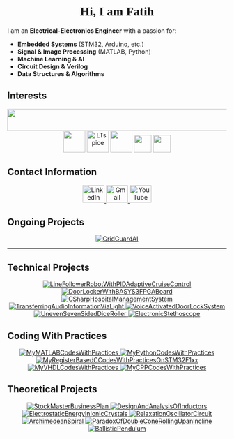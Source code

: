 
<h1 align="center" style="font-family: 'Times New Roman', serif; font-weight: bold;">Hi, I am Fatih</h1>

I am an **Electrical-Electronics Engineer** with a passion for:

- **Embedded Systems** (STM32, Arduino, etc.)  
- **Signal & Image Processing** (MATLAB, Python)  
- **Machine Learning & AI**  
- **Circuit Design & Verilog**  
- **Data Structures & Algorithms**


## **Interests**
<div align="center">
  <!-- Icons from skillicons.dev -->
  <img src="https://skillicons.dev/icons?i=c,cpp,cs,python,mysql,matlab,arduino,raspberrypi,vscode,github" width="800" height="50">
  
  <!-- VHDL -->
  <img src="https://avatars.githubusercontent.com/u/21169439?s=280&v=4" width="50">
  
  <!-- LTspice -->
  <img src="https://i.redd.it/x6gnx2y78vy51.png" width="50" alt="LTspice">

  <!-- Signal Processing -->
  <img src="https://banner2.cleanpng.com/20180330/tde/avicp1c36.webp" height="50" width="50">

  <!-- STM32 -->
  <img src="https://wiki.st.com/stm32mpu/nsfr_img_auth.php/archive/c/c5/20211105095744%21ST_logo.png" height="40">

  <!-- Microsoft Office -->
  <img src="https://upload.wikimedia.org/wikipedia/commons/thumb/0/0e/Microsoft_365_%282022%29.svg/800px-Microsoft_365_%282022%29.svg.png" height="40">
</div>

## **Contact Information**
<p align="center">
  <a href="https://linkedin.com/in/mfatihg">
    <img src="https://upload.wikimedia.org/wikipedia/commons/thumb/c/ca/LinkedIn_logo_initials.png/600px-LinkedIn_logo_initials.png?20140125013055" width="50" height="40" alt="LinkedIn">
  </a>
  <a href="mailto:fatihgogus3@gmail.com">
    <img src="https://upload.wikimedia.org/wikipedia/commons/thumb/7/7e/Gmail_icon_%282020%29.svg/2560px-Gmail_icon_%282020%29.svg.png" width="50" height="40" alt="Gmail">
  </a>
  <a href="https://youtube.com/c/MehmetFatihGöğüş">
    <img src="https://upload.wikimedia.org/wikipedia/commons/e/ef/Youtube_logo.png" width="50" height="40" alt="YouTube">
  </a>
</p>

## **Ongoing Projects**
<p align="center">
  <a href="https://github.com/mfatihg/GridGuardAI">
    <img src="https://github-readme-stats.vercel.app/api/pin/?username=mfatihg&repo=GridGuardAI&theme=dark&show_owner=false&show_description=true" alt="GridGuardAI">
  </a>
</p>

---

## **Technical Projects**
<p align="center">
  <a href="https://github.com/mfatihg/LineFollowerRobotWithPIDAdaptiveCruiseControl">
    <img src="https://github-readme-stats.vercel.app/api/pin/?username=mfatihg&repo=LineFollowerRobotWithPIDAdaptiveCruiseControl&theme=dark&show_owner=false&show_description=true" alt="LineFollowerRobotWithPIDAdaptiveCruiseControl">
  </a>
  <a href="https://github.com/mfatihg/DoorLockerWithBASYS3FPGABoard">
    <img src="https://github-readme-stats.vercel.app/api/pin/?username=mfatihg&repo=DoorLockerWithBASYS3FPGABoard&theme=dark&show_owner=false&show_description=true" alt="DoorLockerWithBASYS3FPGABoard">
  </a>
  <a href="https://github.com/mfatihg/CSharpHospitalManagementSystem">
    <img src="https://github-readme-stats.vercel.app/api/pin/?username=mfatihg&repo=CSharpHospitalManagementSystem&theme=dark&show_owner=false&show_description=true" alt="CSharpHospitalManagementSystem">
  </a>
  <a href="https://github.com/mfatihg/TransferringAudioInformationViaLight">
    <img src="https://github-readme-stats.vercel.app/api/pin/?username=mfatihg&repo=TransferringAudioInformationViaLight&theme=dark&show_owner=false&show_description=true" alt="TransferringAudioInformationViaLight">
  </a>
  <a href="https://github.com/mfatihg/VoiceActivatedDoorLockSystem">
    <img src="https://github-readme-stats.vercel.app/api/pin/?username=mfatihg&repo=VoiceActivatedDoorLockSystem&theme=dark&show_owner=false&show_description=true" alt="VoiceActivatedDoorLockSystem">
  </a>
  <a href="https://github.com/mfatihg/UnevenSevenSidedDiceRoller">
    <img src="https://github-readme-stats.vercel.app/api/pin/?username=mfatihg&repo=UnevenSevenSidedDiceRoller&theme=dark&show_owner=false&show_description=true" alt="UnevenSevenSidedDiceRoller">
  </a>
  <a href="https://github.com/mfatihg/ElectronicStethoscope">
    <img src="https://github-readme-stats.vercel.app/api/pin/?username=mfatihg&repo=ElectronicStethoscope&theme=dark&show_owner=false&show_description=true" alt="ElectronicStethoscope">
  </a>
</p>


## **Coding With Practices**
<p align="center">
  <a href="https://github.com/mfatihg/MyMATLABCodesWithPractices">
    <img src="https://github-readme-stats.vercel.app/api/pin/?username=mfatihg&repo=MyMATLABCodesWithPractices&theme=dark&show_owner=false&show_description=true" alt="MyMATLABCodesWithPractices">
  </a>
  <a href="https://github.com/mfatihg/MyPythonCodesWithPractices">
    <img src="https://github-readme-stats.vercel.app/api/pin/?username=mfatihg&repo=MyPythonCodesWithPractices&theme=dark&show_owner=false&show_description=true" alt="MyPythonCodesWithPractices">
  </a>
  <a href="https://github.com/mfatihg/MyRegisterBasedCCodesWithPracticesOnSTM32F1xx">
    <img src="https://github-readme-stats.vercel.app/api/pin/?username=mfatihg&repo=MyRegisterBasedCCodesWithPracticesOnSTM32F1xx&theme=dark&show_owner=false&show_description=true" alt="MyRegisterBasedCCodesWithPracticesOnSTM32F1xx">
  </a>
  <a href="https://github.com/mfatihg/MyVHDLCodesWithPractices">
    <img src="https://github-readme-stats.vercel.app/api/pin/?username=mfatihg&repo=MyVHDLCodesWithPractices&theme=dark&show_owner=false&show_description=true" alt="MyVHDLCodesWithPractices">
  </a>
  <a href="https://github.com/mfatihg/MyCPPCodesWithPractices">
    <img src="https://github-readme-stats.vercel.app/api/pin/?username=mfatihg&repo=MyCPPCodesWithPractices&theme=dark&show_owner=false&show_description=true" alt="MyCPPCodesWithPractices">
  </a>
</p>


## **Theoretical Projects**
<p align="center">
  <a href="https://github.com/mfatihg/StockMasterBusinessPlan">
    <img src="https://github-readme-stats.vercel.app/api/pin/?username=mfatihg&repo=StockMasterBusinessPlan&theme=dark&show_owner=false&show_description=true" alt="StockMasterBusinessPlan">
  </a>
  <a href="https://github.com/mfatihg/DesignAndAnalysisOfInductors">
    <img src="https://github-readme-stats.vercel.app/api/pin/?username=mfatihg&repo=DesignAndAnalysisOfInductors&theme=dark&show_owner=false&show_description=true" alt="DesignAndAnalysisOfInductors">
  </a>
  <a href="https://github.com/mfatihg/ElectrostaticEnergyInIonicCrystals">
    <img src="https://github-readme-stats.vercel.app/api/pin/?username=mfatihg&repo=ElectrostaticEnergyInIonicCrystals&theme=dark&show_owner=false&show_description=true" alt="ElectrostaticEnergyInIonicCrystals">
  </a>
  <a href="https://github.com/mfatihg/RelaxationOscillatorCircuit">
    <img src="https://github-readme-stats.vercel.app/api/pin/?username=mfatihg&repo=RelaxationOscillatorCircuit&theme=dark&show_owner=false&show_description=true" alt="RelaxationOscillatorCircuit">
  </a>
  <a href="https://github.com/mfatihg/ArchimedeanSpiral">
    <img src="https://github-readme-stats.vercel.app/api/pin/?username=mfatihg&repo=ArchimedeanSpiral&theme=dark&show_owner=false&show_description=true" alt="ArchimedeanSpiral">
  </a>
  <a href="https://github.com/mfatihg/ParadoxOfDoubleConeRollingUpanIncline">
    <img src="https://github-readme-stats.vercel.app/api/pin/?username=mfatihg&repo=ParadoxOfDoubleConeRollingUpanIncline&theme=dark&show_owner=false&show_description=true" alt="ParadoxOfDoubleConeRollingUpanIncline">
  </a>
  <a href="https://github.com/mfatihg/BallisticPendulum">
    <img src="https://github-readme-stats.vercel.app/api/pin/?username=mfatihg&repo=BallisticPendulum&theme=dark&show_owner=false&show_description=true" alt="BallisticPendulum">
  </a>
</p>

